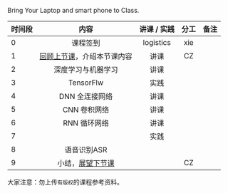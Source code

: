 Bring Your Laptop and smart phone  to Class. 

|时间段     |  内容    | 讲课 / 实践     |  分工  |  备注       |
| :---      |   :----:    |   :----:    |    :----:    | ---: |
|   0       |  课程签到     |  logistics   |     xie     |        |
|   1       |  [回顾上节课](../WW7/WW7-Plan.md)，介绍本节课内容     |  讲课    |     CZ     |         |
|   2       |  深度学习与机器学习    |  讲课    |       |         |
|   3       |  TensorFlw    |  实践    |       |         |
|   4       |  DNN 全连接网络  |   讲课    |       |         |
|   5       |  CNN 卷积网络    |   讲课    |       |         |
|   6       |  RNN 循环网络    |   讲课    |       |         |
|   7       |       |   实践    |        |         |
|   8       |  语音识别ASR     |        |        |         |
|   9       |  小结，[展望下节课](../WW9/WW9-Plan.md)    |        |     CZ     |         |



大家注意：勿上传``有版权``的课程参考资料。
